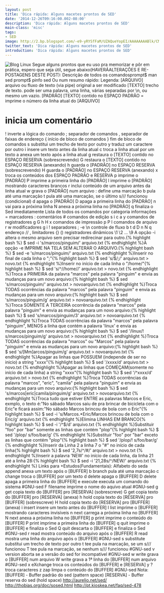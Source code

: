 ```yaml
---
layout: post
title: 'Dica rápida: Alguns macetes prontos de SED'
date: '2014-12-26T09:16:00.002-08:00'
description: 'Dica rápida: Alguns macetes prontos de SED'
main-class: 'misc'
tags:
- SED
image: http://2.bp.blogspot.com/-e9-yRYSfFaM/UZAQueYopEI/AAAAAAAABlk/CMblr_45IQE/s72-c/post-icon-sed.jpg
twitter_text: 'Dica rápida: Alguns macetes prontos de SED'
introduction: 'Dica rápida: Alguns macetes prontos de SED'
---
```

 
![Blog Linux](http://2.bp.blogspot.com/-e9-yRYSfFaM/UZAQueYopEI/AAAAAAAABlk/CMblr_45IQE/s320/post-icon-sed.jpg "Blog Linux")
Segue alguns prontos que eu uso pra memorizar e pôr em prática, espero que seja útil, segue abaixo(HAVERÁALTERAÇÕES E RE-POSTAGENS DESTE POST):
Descrição de todos os comandosprompt$ man sed
prompt$ pinfo sed
Ou num resumo rápido: 
Legenda:
[ARQUIVO]       arquivo ou fluxo de texto (via pipe) original a ser modificado
[TEXTO]         trecho de texto. pode ser uma palavra, uma linha,
                várias separadas por \n, ou mesmo um vazio.
[PADRÃO]        [TEXTO] contido no ESPAÇO PADRÃO
= imprime o número da linha atual do [ARQUIVO]
# inicia um comentário
! inverte a lógica do comando
; separador de comandos
, separador de faixas de endereço
{ início de bloco de comandos
} fim de bloco de comandos
s substitui um trecho de texto por outro
y traduz um caractere por outro
i insere um texto antes da linha atual 
c troca a linha atual por um texto
a anexa um texto após a linha atual
g restaura o [TEXTO] contido no ESPAÇO RESERVA (sobrescrevendo)
G restaura o [TEXTO] contido no ESPAÇO RESERVA (anexando)
h guarda o [PADRÃO] no ESPAÇO RESERVA (sobrescrevendo)
H guarda o [PADRÃO] no ESPAÇO RESERVA (anexando)
x troca os conteúdos dos ESPAÇO PADRÃO e RESERVA
p imprime o [PADRÃO]
P imprime a primeira linha do [PADRÃO]
l imprime o [PADRÃO] mostrando caracteres brancos
r inclui conteúdo de um arquivo antes da linha atual
w grava o [PADRÃO] num arquivo
: define uma marcação
b pula até uma marcação 
t pula até uma marcação, se o último s/// funcionou (condicional)
d apaga o [PADRÃO]
D apaga a primeira linha do [PADRÃO]
n vai para a próxima linha
N anexa a próxima linha no [PADRÃO]
q finaliza o Sed imediatamente
Lista de todos os comandos por categoria                   informações =
                    marcadores :
                   comentários #
            comandos de edição s i c a y
     comandos de registradores g G h H x
         comandos de impressão p P l
           comandos de arquivo r w
                 modificadores g i !
                   separadores ; -e \n
             controle de fluxo b t d D n N q
                      endereço // ,
                   limitadores {} \(\)
       registradores dinâmicos \1 \2 ... \9
A opção -i altera o mesmo arquivo sem precisar redirecinar para outro.{% highlight bash %}
$ sed -i 's/marcos/pinguim/' arquivo.txt
{% endhighlight %}A opção -e IMPRIME NA TELA SEM ALTERAR O ARQUIVO.{% highlight bash %}
$ sed -e 's/marcos/pinguim/' arquivo.txt
{% endhighlight %}Inserir no final de cada linha o ";"{% highlight bash %}
$ sed 's/$/;/' arquivo.txt > novo.txt
{% endhighlight %}Inserir no início de cada linha o "/home/"{% highlight bash %}
$ sed 's/^/\/home\//' arquivo.txt > novo.txt
{% endhighlight %}Troca a PRIMEIRA da palavra "marcos" pela palavra "pinguim" e envia as mudanças para um novo arquivo:{% highlight bash %}
$ sed 's/marcos/pinguim/' arquivo.txt > novoarquivo.txt
{% endhighlight %}Troca TODAS ocorrências da palavra "marcos" pela palavra "pinguim" e envia as mudanças para um novo arquivo:{% highlight bash %}
$ sed 's/marcos/pinguim/g' arquivo.txt > novoarquivo.txt
{% endhighlight %}Troca SOMENTE A TERCEIRA ocorrência da palavra "marcos" pela palavra "pinguim" e envia as mudanças para um novo arquivo:{% highlight bash %}
$ sed 's/marcos/pinguim/3' arquivo.txt > novoarquivo.txt
{% endhighlight %}Troca TODAS ocorrências da palavra "marcos" pela palavra "pinguim", MENOS a linha que contém a palavra 'linux' e envia as mudanças para um novo arquivo:{% highlight bash %}
$ sed '/linux/! s/marcos/pinguim/g' arquivo.txt > novoarquivo.txt
{% endhighlight %}Troca TODAS ocorrências da palavra "marcos"  ou "Marcos" pela palavra "pinguim" e envia as mudanças para um novo arquivo:{% highlight bash %}
$ sed 's/[Mm]arcos/pinguim/g' arquivo.txt > novoarquivo.txt
{% endhighlight %}Apagar as linhas que POSSUEM (independe de ser no inicio) a string "xxxx"{% highlight bash %}
$ sed '/xxxx/d' arquivo.txt > novo.txt
{% endhighlight %}Apagar as linhas que COMEÇAM(somente no início de cada linha) a string "xxxx"{% highlight bash %}
$ sed '/^xxxx/d' arquivo.txt > novo.txt
{% endhighlight %}Troca TODAS ocorrências da palavra "marcos", "eric", "camila" pela palavra "pinguim" e envia as mudanças para um novo arquivo:{% highlight bash %}
$ sed 's/marcos\|eric\|camila/pinguim/g' arquivo.txt > novoarquivo.txt
{% endhighlight %}Troca tudo que estiver ENTRE as palavras Marcos e Eric, exmplo, o texto é:"No sábado Marcos saiu de pra brincar de bicicleta com o Eric"e ficará assim:"No sábado Marcos brincou de bola com o Eric"{% highlight bash %}
$ sed -i 's/Marcos.*Eric/Marcos brincou de bola com o Eric/g' arquivo.txt
{% endhighlight %}Elimina LINHAS EM BRANCO{% highlight bash %}
$ sed -i '/^$/d' arquivo.txt
{% endhighlight %}Substituir "foo" por "bar" somente as linhas que contém "plop"{% highlight bash %}
$ sed '/plop/ s/foo/bar/g'
{% endhighlight %}Substituir "foo" por "bar" exceto as linhas que contém "plop"{% highlight bash %}
$ sed '/plop/! s/foo/bar/g'
{% endhighlight %}Inserir da Linha 2 a linha 7 o "#" no início de cada linha{% highlight bash %}
$ sed '2,7s/^/#/' arquivo.txt > novo.txt
{% endhighlight %}Inserir a palavra 'NEW' no início de cada linha, da linha 21 até a linha 28:{% highlight bash %}
$ sed -i '21,28s/^/NEW/' arquivo.txt 
{% endhighlight %}
Links para +Estudos(Fundamentais):
Alfabeto do seda    append        anexa um texto após o [BUFFER]
b    branch        pula até uma marcação
c    change        troca o [BUFFER] por um texto
d    delete        apaga o [BUFFER]
D    delete        apaga a primeira linha do [BUFFER]
e    execute       executa um comando do sistema #GNU-sed
F    filename      imprime o nome do aquivo atual #GNU-sed
g    get           copia texto do [BUFFER] pro [RESERVA] (sobrescreve)
G    get           copia texto do [BUFFER] pro [RESERVA] (anexa)
h    hold          copia texto do [RESERVA] pro [BUFFER] (sobrescreve)
H    hold          copia texto do [RESERVA] pro [BUFFER] (anexa)
i    insert        insere um texto antes do [BUFFER]
l    list          imprime o [BUFFER] mostrando caracteres invisíveis
n    next          carrega a próxima linha no [BUFFER]
N    next          anexa a próxima linha no [BUFFER]
p    print         imprime o conteúdo do [BUFFER]
P    print         imprime a primeira linha do [BUFFER]
q    quit          imprime o [BUFFER] e finaliza o Sed
Q    quit          descarta o [BUFFER] e finaliza o Sed #GNU-sed
r    read          mostra conteúdo do arquivo após o [BUFFER]
R    read          mostra uma linha do arquivo após o [BUFFER] #GNU-sed
s    substitute    substitui um trecho de texto por outro
t    tee           pula na marcação, se um s/// funcionou
T    tee           pula na marcação, se nenhum s/// funcionou #GNU-sed
v    version       aborta se a versão do sed for incompatível #GNU-sed
w    write         grava o [BUFFER] num arquivo
W    write         grava a 1ª linha do [BUFFER] num arquivo #GNU-sed
x    eXchange      troca os conteúdos do [BUFFER] e [RESERVA]
y    ?             troca caracteres
z    zap           limpa o conteúdo do [BUFFER] #GNU-sed
Nota:
   [BUFFER]  - Buffer padrão do sed (pattern space)
   [RESERVA] - Buffer reserva do sed (hold space)
http://aurelio.net/sed/
http://thobias.org/doc/sosed.html
http://pt.kioskea.net/faq/sed-478
